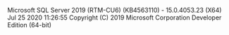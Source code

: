 Microsoft SQL Server 2019 (RTM-CU6) (KB4563110) - 15.0.4053.23 (X64)
        Jul 25 2020 11:26:55
        Copyright (C) 2019 Microsoft Corporation
        Developer Edition (64-bit)
